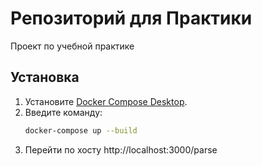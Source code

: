 # Репозиторий для Практики

Проект по учебной практике

## Установка

1. Установите [Docker Compose Desktop](https://www.docker.com/products/docker-desktop).
2. Введите команду:
   ```sh
   docker-compose up --build
   ```
3. Перейти по хосту http://localhost:3000/parse
